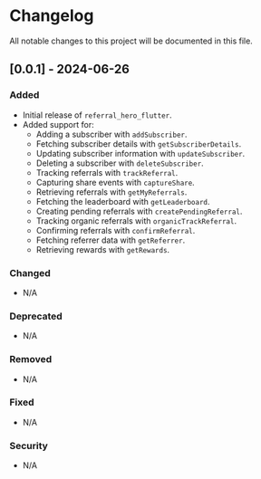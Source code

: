 # Changelog

All notable changes to this project will be documented in this file.

## [0.0.1] - 2024-06-26
### Added
- Initial release of `referral_hero_flutter`.
- Added support for:
    - Adding a subscriber with `addSubscriber`.
    - Fetching subscriber details with `getSubscriberDetails`.
    - Updating subscriber information with `updateSubscriber`.
    - Deleting a subscriber with `deleteSubscriber`.
    - Tracking referrals with `trackReferral`.
    - Capturing share events with `captureShare`.
    - Retrieving referrals with `getMyReferrals`.
    - Fetching the leaderboard with `getLeaderboard`.
    - Creating pending referrals with `createPendingReferral`.
    - Tracking organic referrals with `organicTrackReferral`.
    - Confirming referrals with `confirmReferral`.
    - Fetching referrer data with `getReferrer`.
    - Retrieving rewards with `getRewards`.

### Changed
- N/A

### Deprecated
- N/A

### Removed
- N/A

### Fixed
- N/A

### Security
- N/A
